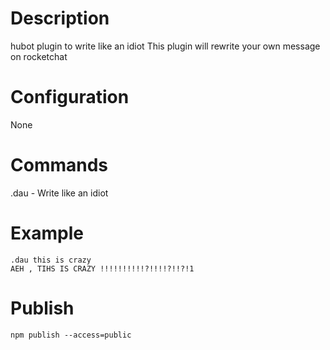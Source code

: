 # Description
   hubot plugin to write like an idiot
   This plugin will rewrite your own message on rocketchat

# Configuration
   None

# Commands
   .dau <mytext> - Write like an idiot

# Example
```
.dau this is crazy
AEH , TIHS IS CRAZY !!!!!!!!!!?!!!!?!!?!1
```

# Publish
```
npm publish --access=public
```

